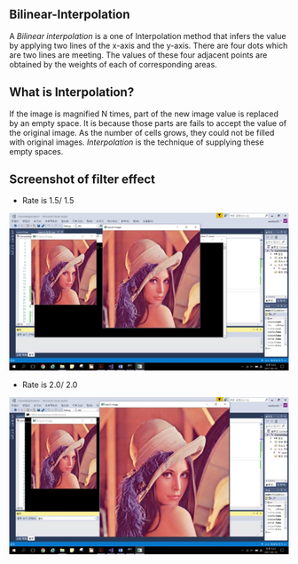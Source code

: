 ## Bilinear-Interpolation

A *Bilinear interpolation* is a one of Interpolation method that infers the value by applying two lines of the x-axis and the y-axis. There are four dots which are two lines are meeting. The values of these four adjacent points are obtained by the weights of each of corresponding areas.

## What is Interpolation?
If the image is magnified N times, part of the new image value is replaced by an empty space. It is because those parts are fails to accept the value of the original image. As the number of cells grows, they could not be filled with original images. *Interpolation* is the technique of supplying these empty spaces.

## Screenshot of filter effect
- Rate is 1.5/ 1.5

![img1](./img/img1.jpg)

- Rate is 2.0/ 2.0

![img2](./img/img2.jpg)

